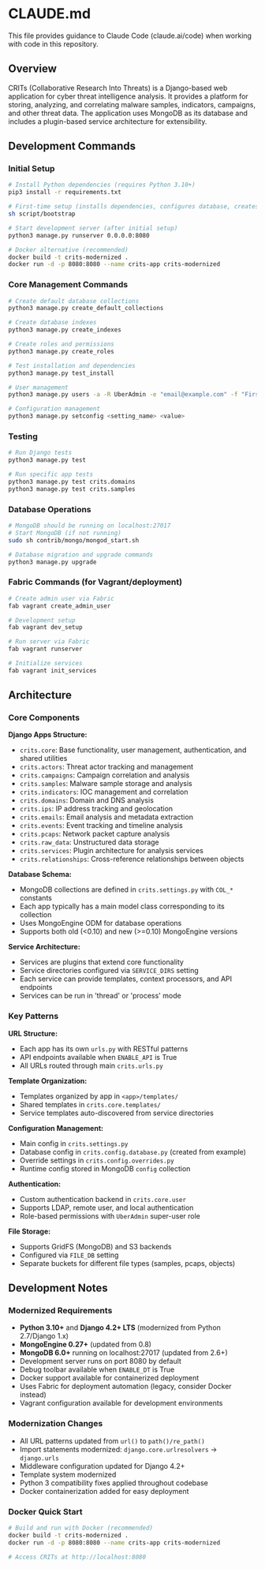 # CLAUDE.md

This file provides guidance to Claude Code (claude.ai/code) when working with code in this repository.

## Overview

CRITs (Collaborative Research Into Threats) is a Django-based web application for cyber threat intelligence analysis. It provides a platform for storing, analyzing, and correlating malware samples, indicators, campaigns, and other threat data. The application uses MongoDB as its database and includes a plugin-based service architecture for extensibility.

## Development Commands

### Initial Setup
```bash
# Install Python dependencies (requires Python 3.10+)
pip3 install -r requirements.txt

# First-time setup (installs dependencies, configures database, creates admin user)
sh script/bootstrap

# Start development server (after initial setup)
python3 manage.py runserver 0.0.0.0:8080

# Docker alternative (recommended)
docker build -t crits-modernized .
docker run -d -p 8080:8080 --name crits-app crits-modernized
```

### Core Management Commands
```bash
# Create default database collections
python3 manage.py create_default_collections

# Create database indexes
python3 manage.py create_indexes

# Create roles and permissions
python3 manage.py create_roles

# Test installation and dependencies
python3 manage.py test_install

# User management
python3 manage.py users -a -R UberAdmin -e "email@example.com" -f "First" -l "Last" -o "Org" -u "username"

# Configuration management
python3 manage.py setconfig <setting_name> <value>
```

### Testing
```bash
# Run Django tests
python3 manage.py test

# Run specific app tests
python3 manage.py test crits.domains
python3 manage.py test crits.samples
```

### Database Operations
```bash
# MongoDB should be running on localhost:27017
# Start MongoDB (if not running)
sudo sh contrib/mongo/mongod_start.sh

# Database migration and upgrade commands
python3 manage.py upgrade
```

### Fabric Commands (for Vagrant/deployment)
```bash
# Create admin user via Fabric
fab vagrant create_admin_user

# Development setup
fab vagrant dev_setup

# Run server via Fabric
fab vagrant runserver

# Initialize services
fab vagrant init_services
```

## Architecture

### Core Components

**Django Apps Structure:**
- `crits.core`: Base functionality, user management, authentication, and shared utilities
- `crits.actors`: Threat actor tracking and management
- `crits.campaigns`: Campaign correlation and analysis
- `crits.samples`: Malware sample storage and analysis
- `crits.indicators`: IOC management and correlation
- `crits.domains`: Domain and DNS analysis
- `crits.ips`: IP address tracking and geolocation
- `crits.emails`: Email analysis and metadata extraction
- `crits.events`: Event tracking and timeline analysis
- `crits.pcaps`: Network packet capture analysis
- `crits.raw_data`: Unstructured data storage
- `crits.services`: Plugin architecture for analysis services
- `crits.relationships`: Cross-reference relationships between objects

**Database Schema:**
- MongoDB collections are defined in `crits.settings.py` with `COL_*` constants
- Each app typically has a main model class corresponding to its collection
- Uses MongoEngine ODM for database operations
- Supports both old (<0.10) and new (>=0.10) MongoEngine versions

**Service Architecture:**
- Services are plugins that extend core functionality
- Service directories configured via `SERVICE_DIRS` setting
- Each service can provide templates, context processors, and API endpoints
- Services can be run in 'thread' or 'process' mode

### Key Patterns

**URL Structure:**
- Each app has its own `urls.py` with RESTful patterns
- API endpoints available when `ENABLE_API` is True
- All URLs routed through main `crits.urls.py`

**Template Organization:**
- Templates organized by app in `<app>/templates/`
- Shared templates in `crits.core.templates/`
- Service templates auto-discovered from service directories

**Configuration Management:**
- Main config in `crits.settings.py`
- Database config in `crits.config.database.py` (created from example)
- Override settings in `crits.config.overrides.py`
- Runtime config stored in MongoDB `config` collection

**Authentication:**
- Custom authentication backend in `crits.core.user`
- Supports LDAP, remote user, and local authentication
- Role-based permissions with `UberAdmin` super-user role

**File Storage:**
- Supports GridFS (MongoDB) and S3 backends
- Configured via `FILE_DB` setting
- Separate buckets for different file types (samples, pcaps, objects)

## Development Notes

### Modernized Requirements
- **Python 3.10+** and **Django 4.2+ LTS** (modernized from Python 2.7/Django 1.x)
- **MongoEngine 0.27+** (updated from 0.8)
- **MongoDB 6.0+** running on localhost:27017 (updated from 2.6+)
- Development server runs on port 8080 by default
- Debug toolbar available when `ENABLE_DT` is True
- Docker support available for containerized deployment
- Uses Fabric for deployment automation (legacy, consider Docker instead)
- Vagrant configuration available for development environments

### Modernization Changes
- All URL patterns updated from `url()` to `path()/re_path()`
- Import statements modernized: `django.core.urlresolvers` → `django.urls`
- Middleware configuration updated for Django 4.2+
- Template system modernized
- Python 3 compatibility fixes applied throughout codebase
- Docker containerization added for easy deployment

### Docker Quick Start
```bash
# Build and run with Docker (recommended)
docker build -t crits-modernized .
docker run -d -p 8080:8080 --name crits-app crits-modernized

# Access CRITs at http://localhost:8080
```